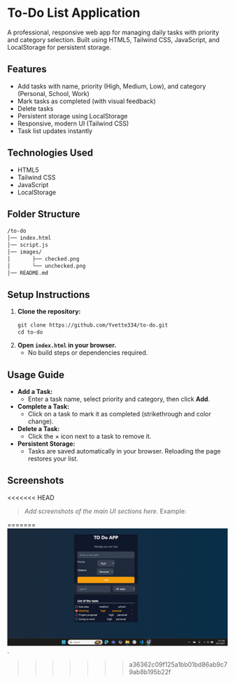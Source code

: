 # To-Do List Application

A professional, responsive web app for managing daily tasks with priority and category selection. Built using HTML5, Tailwind CSS, JavaScript, and LocalStorage for persistent storage.

## Features

- Add tasks with name, priority (High, Medium, Low), and category (Personal, School, Work)
- Mark tasks as completed (with visual feedback)
- Delete tasks
- Persistent storage using LocalStorage
- Responsive, modern UI (Tailwind CSS)
- Task list updates instantly

## Technologies Used

- HTML5
- Tailwind CSS
- JavaScript
- LocalStorage

## Folder Structure

```
/to-do
│── index.html
│── script.js
│── images/
│       ├── checked.png
│       └── unchecked.png
│── README.md
```

## Setup Instructions

1. **Clone the repository:**
   ```
   git clone https://github.com/Yvette334/to-do.git
   cd to-do
   ```
2. **Open `index.html` in your browser.**
   - No build steps or dependencies required.

## Usage Guide

- **Add a Task:**
  - Enter a task name, select priority and category, then click **Add**.
- **Complete a Task:**
  - Click on a task to mark it as completed (strikethrough and color change).
- **Delete a Task:**
  - Click the × icon next to a task to remove it.
- **Persistent Storage:**
  - Tasks are saved automatically in your browser. Reloading the page restores your list.

## Screenshots
<<<<<<< HEAD

> _Add screenshots of the main UI sections here._
> Example:

=======
![Image Alt]( https://github.com/Yvette334/to-do/blob/75ececfc0df01d0e483ce60afe126a315fd8416a/Screenshot%202025-09-21%20191141.png).
>>>>>>> a36362c09f125a1bb01bd86ab9c79ab8b195b22f
